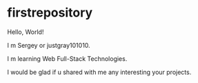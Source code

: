 # firstrepository

Hello, World!

I m Sergey or justgray101010. 

I m learning Web Full-Stack Technologies.

I would be glad if u shared with me any interesting your projects.
